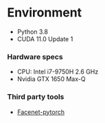# Environment
- Python 3.8
- CUDA 11.0 Update 1
  
### Hardware specs
- CPU: Intel i7-9750H 2.6 GHz
- Nvidia GTX 1650 Max-Q

### Third party tools
- [Facenet-pytorch](https://github.com/timesler/facenet-pytorch)


